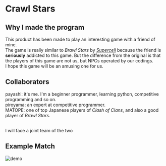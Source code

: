 # Crawl Stars
## Why I made the program
This product has been made to play an interesting game with a friend of mine.<br>
The game is really similar to *Brawl Stars* by [*Supercell*](https://supercell.com/en/) because the friend is **seriously** addicted to this game.
But the difference from the original is that the players of this game are not us, but NPCs operated by our codings.<br>
I hope this game will be an amusing one for us.<br>
## Collaborators
payashi:  it's me. I'm a beginner programmer, learning python, competitive programming and so on.<br>
piroyama: an expert at competitive programmer.<br>
MATOPE:   one of top Japanese players of *Clash of Clans*, and also a good player of *Brawl Stars*.<br><br>

I will face a joint team of the two
## Example Match
![demo](https://github.com/payashi/crawl_stars/blob/master/demo.gif)
